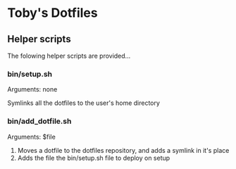 Toby's Dotfiles
===============

Helper scripts
--------------

The folowing helper scripts are provided…

### bin/setup.sh

Arguments: none

Symlinks all the dotfiles to the user's home directory


### bin/add_dotfile.sh

Arguments: $file

1. Moves a dotfile to the dotfiles repository, and adds a symlink in it's place
1. Adds the file the bin/setup.sh file to deploy on setup
